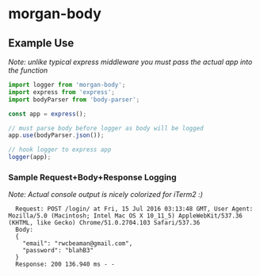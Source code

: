 # morgan-body

## Example Use
*Note: unlike typical express middleware you must pass the actual app into the function*
```js
import logger from 'morgan-body';
import express from 'express';
import bodyParser from 'body-parser';

const app = express();

// must parse body before logger as body will be logged
app.use(bodyParser.json());

// hook logger to express app
logger(app);
```

### Sample Request+Body+Response Logging
*Note: Actual console output is nicely colorized for iTerm2 :)*
```
  Request: POST /login/ at Fri, 15 Jul 2016 03:13:48 GMT, User Agent: Mozilla/5.0 (Macintosh; Intel Mac OS X 10_11_5) AppleWebKit/537.36 (KHTML, like Gecko) Chrome/51.0.2704.103 Safari/537.36
  Body:
  {
  	"email": "rwcbeaman@gmail.com",
  	"password": "blahB3"
  }
  Response: 200 136.940 ms - -
```
